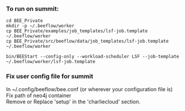 ### To run on summit:

```
cd BEE_Private
mkdir -p ~/.beeflow/worker
cp BEE_Private/examples/job_templates/lsf-job.template ~/.beeflow/worker
cp BEE_Private/src/beeflow/data/job_templates/lsf-job.template ~/.beeflow/worker

bin/BEEStart --config-only --workload-scheduler LSF --job-template ~/.beeflow/worker/lsf-job.template
```
### Fix user config file for summit
In  ~/.config/beeflow/bee.conf (or wherever your configuration file is)  
    Fix path of neo4j container  
    Remove or Replace 'setup' in the 'charliecloud' section.  

